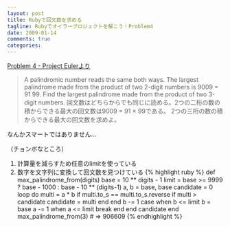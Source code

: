 ```yaml
---
layout: post
title: Rubyで回文数を求める
tagline: Rubyでオイラープロジェクトを解こう！Problem4
date: 2009-01-14
comments: true
categories:
---
```



[Problem 4 - Project Eulerより](http://projecteuler.net/index.php?section=problems&id=4)
> 
> A palindromic number reads the same both ways. The largest palindrome made from the product of two 2-digit numbers is 9009 = 91  99.
> Find the largest palindrome made from the product of two 3-digit numbers.
> 回文数はどちらからでも同じに読める。2つの二桁の数の積からできる最大の回文数は9009 = 91 × 99である。
> 2つの三桁の数の積からできる最大の回文数を求めよ。


なんかスマートではありません…

（チョンボなところ）
1. 計算量を減らすため任意のlimitを使っている
1. 数字を文字列に変換して回文数を見つけている
{% highlight ruby %}
def max_palindrome_from(digits)
  base = 10 ** digits - 1
  limit = base >= 9999 ? base - 1000 : base - 10 ** (digits-1)
  a, b = base, base
  candidate = 0
  loop do
    multi = a * b
    if multi.to_s == multi.to_s.reverse
      if multi > candidate
        candidate = multi
      end
    end
    b -= 1
    case 
    when b <= limit
      b = base
      a -= 1
    when a <= limit
      break
    end
  end
  candidate
end
max_palindrome_from(3) # => 906609
{% endhighlight %}

